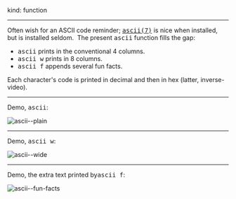 kind: function
<hr/>

Often wish for an ASCII code reminder; <a href="https://www.man7.org/linux/man-pages/man7/ascii.7.html"><tt>ascii(7)</tt></a> is nice when installed, but is installed seldom.&nbsp;&nbsp;The present <tt>ascii</tt> function fills the gap:
<ul>
  <li><tt>ascii</tt> prints in the conventional 4 columns.</li>
  <li><tt>ascii w</tt> prints in 8 columns.</li>
  <li><tt>ascii f</tt> appends several fun facts.</li>
</ul>

Each character's code is printed in decimal and then in hex (latter, inverse-video).

<hr/>
Demo, <tt>ascii</tt>:

![ascii--plain](https://github.com/user-attachments/assets/16f2345c-bda0-406c-a284-b1a31c2dd69b)

<hr/>
Demo, <tt>ascii w</tt>:

![ascii--wide](https://github.com/user-attachments/assets/ab7f5699-fa2f-4fa9-82d6-381c0e0c1392)

<hr/>
Demo, the extra text printed by<tt>ascii f</tt>:

![ascii--fun-facts](https://github.com/user-attachments/assets/92fc2e23-6ff1-4fec-9504-cab32fc30382)

